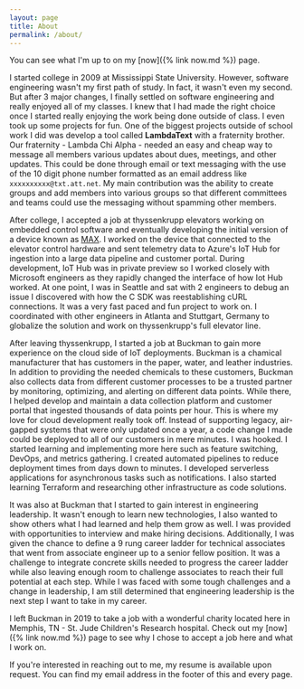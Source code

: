 ```yaml
---
layout: page
title: About
permalink: /about/
---
```


You can see what I'm up to on my [now]({% link now.md %}) page.

I started college in 2009 at Mississippi State University. However, software engineering wasn't 
my first path of study. In fact, it wasn't even my second. But after 3 major changes, I finally 
settled on software engineering and really enjoyed all of my classes. I knew that I had made the 
right choice once I started really enjoying the work being done outside of class. I even took up 
some projects for fun. One of the biggest projects outside of school work I did was develop a tool 
called **LambdaText** with a fraternity brother. Our fraternity - Lambda Chi Alpha - needed an easy 
and cheap way to message all members various updates about dues, meetings, and other updates. This 
could be done through email or text messaging with the use of the 10 digit phone number formatted as 
an email address like `xxxxxxxxxx@txt.att.net`. My main contribution was the ability to create groups 
and add members into various groups so that different committees and teams could use the messaging 
without spamming other members.

After college, I accepted a job at thyssenkrupp elevators working on embedded control software and 
eventually developing the initial version of a device known as [MAX](max-link). I worked on the device 
that connected to the elevator control hardware and sent telemetry data to Azure's IoT Hub for 
ingestion into a large data pipeline and customer portal. During development, IoT Hub was in private 
preview so I worked closely with Microsoft engineers as they rapidly changed the interface of how 
Iot Hub worked. At one point, I was in Seattle and sat with 2 engineers to debug an issue I discovered 
with how the C SDK was reestablishing cURL connections. It was a very fast paced and fun project to 
work on. I coordinated with other engineers in Atlanta and Stuttgart, Germany to globalize the solution 
and work on thyssenkrupp's full elevator line.

After leaving thyssenkrupp, I started a job at Buckman to gain more experience on the cloud side of IoT 
deployments. Buckman is a chamical manufacturer that has customers in the paper, water, and leather 
industries. In addition to providing the needed chemicals to these customers, Buckman also collects 
data from different customer processes to be a trusted partner by monitoring, optimizing, and alerting 
on different data points. While there, I helped develop and maintain a data collection platform and customer portal that ingested thousands of data points per hour. This is where my love for cloud 
development really took off. Instead of supporting legacy, air-gapped systems that were only updated once a year, a code change I made could be deployed to all of our customers in mere minutes. I was 
hooked. I started learning and implementing more here such as feature switching, DevOps, and metrics 
gathering. I created automated pipelines to reduce deployment times from days down to minutes. I 
developed serverless applications for asynchronous tasks such as notifications. I also started learning 
Terraform and researching other infrastructure as code solutions.

It was also at Buckman that I started to gain interest in engineering leadership. It wasn't enough to 
learn new technologies, I also wanted to show others what I had learned and help them grow as well. I 
was provided with opportunities to interview and make hiring decisions. Additionally, I was given the 
chance to define a 9 rung career ladder for technical associates that went from associate engineer up 
to a senior fellow position. It was a challenge to integrate concrete skills needed to progress the 
career ladder while also leaving enough room to challenge associates to reach their full potential at 
each step. While I was faced with some tough challenges and a change in leadership, I am still 
determined that engineering leadership is the next step I want to take in my career.

I left Buckman in 2019 to take a job with a wonderful charity located here in Memphis, TN - St. Jude 
Children's Research hospital. Check out my [now]({% link now.md %}) page to see why I chose to 
accept a job here and what I work on.

If you're interested in reaching out to me, my resume is available upon request. You can find my email 
address in the footer of this and every page.

[max-link]: https://max.tkelevator.com/global-en/
